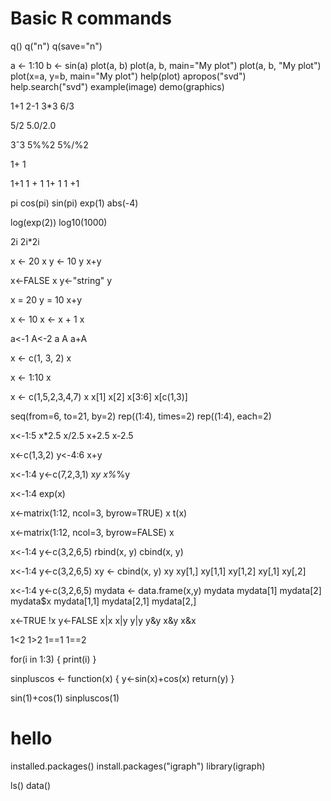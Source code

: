 # Basic R commands

 q()
 q("n")
 q(save="n")

 a <- 1:10
 b <- sin(a)
 plot(a, b)
 plot(a, b, main="My plot")
 plot(a, b, "My plot")
 plot(x=a, y=b, main="My plot")
 help(plot)
 apropos("svd")
 help.search("svd")
 example(image)
 demo(graphics)

 1+1
 2-1
 3*3
 6/3

 5/2
 5.0/2.0

 3ˆ3
 5%%2
 5%/%2

 1+
 1

 1+1
 1 + 1
 1+         1
 1           +1

 pi
 cos(pi)
 sin(pi)
 exp(1)
 abs(-4)

 log(exp(2))
 log10(1000)

 2i
 2i*2i

 x <- 20
 x
 y <- 10
 y
 x+y

 x<-FALSE
 x
 y<-"string"
 y

 x = 20
 y = 10
 x+y

 x <- 10
 x <- x + 1
 x

 a<-1
 A<-2
 a
 A
 a+A

 x <- c(1, 3, 2)
 x

 x <- 1:10
 x

 x <- c(1,5,2,3,4,7)
 x
 x[1]
 x[2]
 x[3:6]
 x[c(1,3)]

 seq(from=6, to=21, by=2)
 rep((1:4), times=2)
 rep((1:4), each=2)

 x<-1:5
 x*2.5
 x/2.5
 x+2.5
 x-2.5

 x<-c(1,3,2)
 y<-4:6
 x+y

 x<-1:4
 y<-c(7,2,3,1)
 x*y
 x%*%y

 x<-1:4
 exp(x)

 x<-matrix(1:12, ncol=3, byrow=TRUE)
 x
 t(x)

 x<-matrix(1:12, ncol=3, byrow=FALSE)
 x


 x<-1:4
 y<-c(3,2,6,5)
 rbind(x, y)
 cbind(x, y)

 x<-1:4
 y<-c(3,2,6,5)
 xy <- cbind(x, y)
 xy
 xy[1,]
 xy[1,1]
 xy[1,2]
 xy[,1]
 xy[,2]

 x<-1:4
 y<-c(3,2,6,5)
 mydata <- data.frame(x,y)
 mydata
 mydata[1]
 mydata[2]
 mydata$x
 mydata[1,1]
 mydata[2,1]
 mydata[2,]

 x<-TRUE
 !x
 y<-FALSE
 x|x
 x|y
 y|y
 y&y
 x&y
 x&x

 1<2
 1>2
 1==1
 1==2

 for(i in 1:3) {
   print(i)
 }

 sinpluscos <- function(x) {
  y<-sin(x)+cos(x)
  return(y)
 }

 sin(1)+cos(1)
 sinpluscos(1)

 # hello

 installed.packages()
 install.packages("igraph")
 library(igraph)

 ls()
 data()
